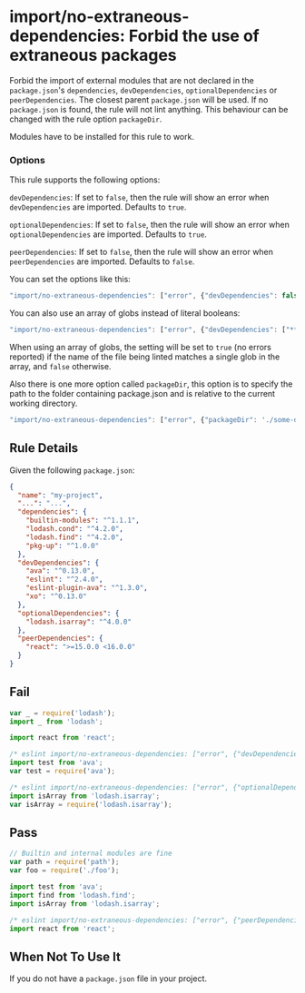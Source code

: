 # import/no-extraneous-dependencies: Forbid the use of extraneous packages

Forbid the import of external modules that are not declared in the `package.json`'s `dependencies`, `devDependencies`, `optionalDependencies` or `peerDependencies`.
The closest parent `package.json` will be used. If no `package.json` is found, the rule will not lint anything. This behaviour can be changed with the rule option `packageDir`.

Modules have to be installed for this rule to work.

### Options

This rule supports the following options:

`devDependencies`: If set to `false`, then the rule will show an error when `devDependencies` are imported. Defaults to `true`.

`optionalDependencies`: If set to `false`, then the rule will show an error when `optionalDependencies` are imported. Defaults to `true`.

`peerDependencies`: If set to `false`, then the rule will show an error when `peerDependencies` are imported. Defaults to `false`.

You can set the options like this:

```js
"import/no-extraneous-dependencies": ["error", {"devDependencies": false, "optionalDependencies": false, "peerDependencies": false}]
```

You can also use an array of globs instead of literal booleans:

```js
"import/no-extraneous-dependencies": ["error", {"devDependencies": ["**/*.test.js", "**/*.spec.js"]}]
```

When using an array of globs, the setting will be set to `true` (no errors reported) if the name of the file being linted matches a single glob in the array, and `false` otherwise.

Also there is one more option called `packageDir`, this option is to specify the path to the folder containing package.json and is relative to the current working directory.

```js
"import/no-extraneous-dependencies": ["error", {"packageDir": './some-dir/'}]
```

## Rule Details

Given the following `package.json`:
```json
{
  "name": "my-project",
  "...": "...",
  "dependencies": {
    "builtin-modules": "^1.1.1",
    "lodash.cond": "^4.2.0",
    "lodash.find": "^4.2.0",
    "pkg-up": "^1.0.0"
  },
  "devDependencies": {
    "ava": "^0.13.0",
    "eslint": "^2.4.0",
    "eslint-plugin-ava": "^1.3.0",
    "xo": "^0.13.0"
  },
  "optionalDependencies": {
    "lodash.isarray": "^4.0.0"
  },
  "peerDependencies": {
    "react": ">=15.0.0 <16.0.0"
  }
}
```


## Fail

```js
var _ = require('lodash');
import _ from 'lodash';

import react from 'react';

/* eslint import/no-extraneous-dependencies: ["error", {"devDependencies": false}] */
import test from 'ava';
var test = require('ava');

/* eslint import/no-extraneous-dependencies: ["error", {"optionalDependencies": false}] */
import isArray from 'lodash.isarray';
var isArray = require('lodash.isarray');
```


## Pass

```js
// Builtin and internal modules are fine
var path = require('path');
var foo = require('./foo');

import test from 'ava';
import find from 'lodash.find';
import isArray from 'lodash.isarray';

/* eslint import/no-extraneous-dependencies: ["error", {"peerDependencies": true}] */
import react from 'react';
```


## When Not To Use It

If you do not have a `package.json` file in your project.
